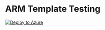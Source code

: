 # ARM Template Testing

[![Deploy to Azure](https://azuredeploy.net/deploybutton.svg)](https://deploy.azure.com/?repository=https://github.com/jagratimodi/ASC/deploy?ptmpl=azuredeploy.json)
